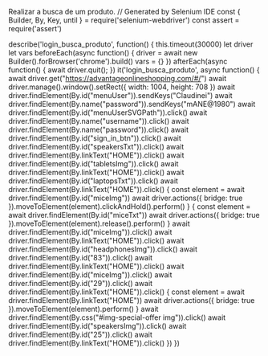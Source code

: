 Realizar a busca de um produto.
// Generated by Selenium IDE
const { Builder, By, Key, until } = require('selenium-webdriver')
const assert = require('assert')

describe('login_busca_produto', function() {
  this.timeout(30000)
  let driver
  let vars
  beforeEach(async function() {
    driver = await new Builder().forBrowser('chrome').build()
    vars = {}
  })
  afterEach(async function() {
    await driver.quit();
  })
  it('login_busca_produto', async function() {
    await driver.get("https://advantageonlineshopping.com/#/")
    await driver.manage().window().setRect({ width: 1004, height: 708 })
    await driver.findElement(By.id("menuUser")).sendKeys("Claudinei")
    await driver.findElement(By.name("password")).sendKeys("mANE@1980")
    await driver.findElement(By.id("menuUserSVGPath")).click()
    await driver.findElement(By.name("username")).click()
    await driver.findElement(By.name("password")).click()
    await driver.findElement(By.id("sign_in_btn")).click()
    await driver.findElement(By.id("speakersTxt")).click()
    await driver.findElement(By.linkText("HOME")).click()
    await driver.findElement(By.id("tabletsImg")).click()
    await driver.findElement(By.linkText("HOME")).click()
    await driver.findElement(By.id("laptopsTxt")).click()
    await driver.findElement(By.linkText("HOME")).click()
    {
      const element = await driver.findElement(By.id("miceImg"))
      await driver.actions({ bridge: true }).moveToElement(element).clickAndHold().perform()
    }
    {
      const element = await driver.findElement(By.id("miceTxt"))
      await driver.actions({ bridge: true }).moveToElement(element).release().perform()
    }
    await driver.findElement(By.id("miceImg")).click()
    await driver.findElement(By.linkText("HOME")).click()
    await driver.findElement(By.id("headphonesImg")).click()
    await driver.findElement(By.id("83")).click()
    await driver.findElement(By.linkText("HOME")).click()
    await driver.findElement(By.id("miceImg")).click()
    await driver.findElement(By.id("29")).click()
    await driver.findElement(By.linkText("HOME")).click()
    {
      const element = await driver.findElement(By.linkText("HOME"))
      await driver.actions({ bridge: true }).moveToElement(element).perform()
    }
    await driver.findElement(By.css("#img-special-offer img")).click()
    await driver.findElement(By.id("speakersImg")).click()
    await driver.findElement(By.id("25")).click()
    await driver.findElement(By.linkText("HOME")).click()
  })
})
